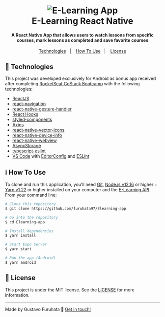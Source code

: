 <h1 align="center">
    <img alt="E-Learning App" src="https://www.notion.so/image/https%3A%2F%2Fs3-us-west-2.amazonaws.com%2Fsecure.notion-static.com%2F00ecd336-c672-436b-a871-017e19843232%2FelearningBkg.png?table=block&id=7ee841a8-5566-410f-909e-ffcb94ae9dd8&width=3840&userId=&cache=v2" />
    <br>
    E-Learning React Native
</h1>

<h4 align="center">
  A React Native App that allows users to watch lessons from specific courses, mark lessons as completed and save favorite courses
</h4>

<p align="center">
  <a href="#rocket-technologies">Technologies</a>&nbsp;&nbsp;&nbsp;|&nbsp;&nbsp;&nbsp;
  <a href="#information_source-how-to-use">How To Use</a>&nbsp;&nbsp;&nbsp;|&nbsp;&nbsp;&nbsp;
  <a href="#memo-license">License</a>
</p>

## :rocket: Technologies

This project was developed exclusively for Android as bonus app received after completing [RocketSeat GoStack Bootcamp](https://rocketseat.com.br/bootcamp) with the following technologies:

- [ReactJS](https://reactjs.org/)
- [react-navigation](https://reactnavigation.org/)
- [react-native-gesture-handler](https://github.com/kmagiera/react-native-gesture-handler)
- [React Hooks](https://reactjs.org/docs/hooks-intro.html)
- [styled-components](https://www.styled-components.com/)
- [Axios](https://github.com/axios/axios)
- [react-native-vector-icons](https://github.com/oblador/react-native-vector-icons)
- [react-native-device-info](https://github.com/react-native-device-info/react-native-device-info)
- [react-native-webview](https://github.com/react-native-webview/react-native-webview)
- [AsyncStorage](https://react-native-async-storage.github.io/async-storage)
- [typescript-eslint](https://github.com/typescript-eslint/typescript-eslint)
- [VS Code][vc] with [EditorConfig][vceditconfig] and [ESLint][vceslint]

## :information_source: How To Use

To clone and run this application, you'll need [Git](https://git-scm.com), [Node.js v12.16][nodejs] or higher + [Yarn v1.22][yarn] or higher installed on your computer and the [E-Learning API](https://github.com/furuhata97/ELearning-back). From your command line:

```bash
# Clone this repository
$ git clone https://github.com/furuhata97/Elearning-app

# Go into the repository
$ cd Elearning-app

# Install dependencies
$ yarn install

# Start Expo Server
$ yarn start

# Run the app (Android)
$ yarn android
```

## :memo: License

This project is under the MIT license. See the [LICENSE](https://github.com/furuhata97/Elearning-app/blob/main/LICENSE) for more information.

---

Made by Gustavo Furuhata :wave: [Get in touch!](https://www.linkedin.com/in/gustavo-furuhata/)

[nodejs]: https://nodejs.org/
[yarn]: https://yarnpkg.com/
[vc]: https://code.visualstudio.com/
[vceditconfig]: https://marketplace.visualstudio.com/items?itemName=EditorConfig.EditorConfig
[vceslint]: https://marketplace.visualstudio.com/items?itemName=dbaeumer.vscode-eslint

